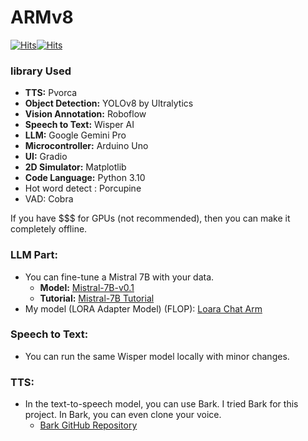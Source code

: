 # **ARMv8**
[![Hits](https://hits.sh/github.com/gokul6350/ARMv6.svg?style=for-the-badge&label=Views&extraCount=10)](https://hits.sh/github.com/gokul6350/ARMv6/)[![Hits](https://hits.sh/discord.gg/ufeAzBjvAp.svg?style=for-the-badge&label=Discord&color=5953ee)](https://hits.sh/discord.gg/ufeAzBjvAp/)
### library Used

- **TTS:** Pvorca
- **Object Detection:** YOLOv8 by Ultralytics
- **Vision Annotation:** Roboflow
- **Speech to Text:** Wisper AI
- **LLM:** Google Gemini Pro
- **Microcontroller:** Arduino Uno
- **UI:** Gradio
- **2D Simulator:** Matplotlib
- **Code Language:** Python 3.10
- Hot word detect : Porcupine
- VAD: Cobra

If you have $$$ for GPUs (not recommended), then you can make it completely offline.

### LLM Part:

- You can fine-tune a Mistral 7B with your data.
  - **Model:** [Mistral-7B-v0.1](https://huggingface.co/mistralai/Mistral-7B-v0.1/discussions/133)
  - **Tutorial:** [Mistral-7B Tutorial](https://www.datacamp.com/tutorial/mistral-7b-tutorial)
- My model (LORA Adapter Model) (FLOP): [Loara Chat Arm](https://huggingface.co/gokul00060/loara-chat-arm/tree/main)

### Speech to Text:

- You can run the same Wisper model locally with minor changes.

### TTS:

- In the text-to-speech model, you can use Bark. I tried Bark for this project. In Bark, you can even clone your voice.
  - [Bark GitHub Repository](https://github.com/suno-ai/bark)
